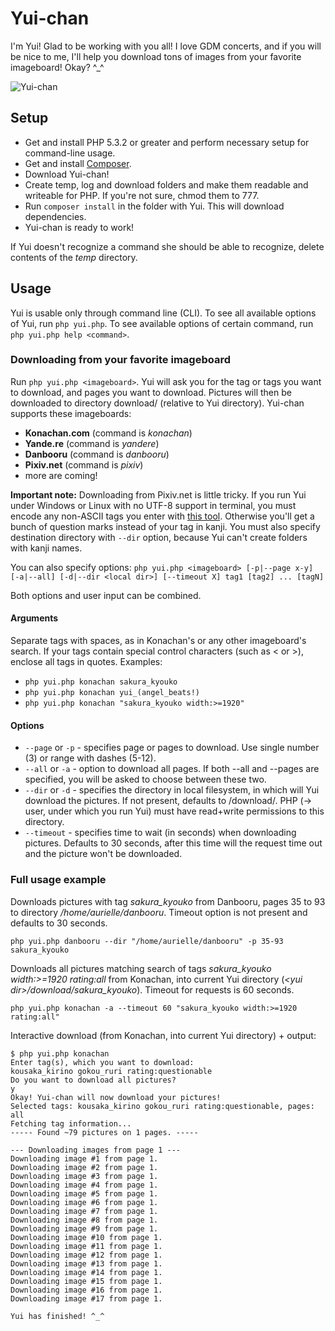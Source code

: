 # Yui-chan
I'm Yui! Glad to be working with you all! I love GDM concerts, and if you will be nice to me, I'll help you download tons of images from your favorite imageboard! Okay? ^_^

![Yui-chan](http://yui.aurielle.cz/images/yui.png)

## Setup
- Get and install PHP 5.3.2 or greater and perform necessary setup for command-line usage.
- Get and install [Composer](http://getcomposer.org/doc/01-basic-usage.md#installation).
- Download Yui-chan!
- Create temp, log and download folders and make them readable and writeable for PHP. If you're not sure, chmod them to 777.
- Run `composer install` in the folder with Yui. This will download dependencies.
- Yui-chan is ready to work!

If Yui doesn't recognize a command she should be able to recognize, delete contents of the *temp* directory.

## Usage
Yui is usable only through command line (CLI). To see all available options of Yui, run `php yui.php`. To see available options of certain command, run `php yui.php help <command>`.

### Downloading from your favorite imageboard
Run `php yui.php <imageboard>`. Yui will ask you for the tag or tags you want to download, and pages you want to download. Pictures will then be downloaded to directory download/<tag> (relative to Yui directory). Yui-chan supports these imageboards:
- **Konachan.com** (command is *konachan*)
- **Yande.re** (command is *yandere*)
- **Danbooru** (command is *danbooru*)
- **Pixiv.net** (command is *pixiv*)
- more are coming!

**Important note:** Downloading from Pixiv.net is little tricky. If you run Yui under Windows or Linux with no UTF-8 support in terminal, you must encode any non-ASCII tags you enter with [this tool](http://yui.aurielle.cz). Otherwise you'll get a bunch of question marks instead of your tag in kanji. You must also specify destination directory with `--dir` option, because Yui can't create folders with kanji names.

You can also specify options:
`php yui.php <imageboard> [-p|--page x-y] [-a|--all] [-d|--dir <local dir>] [--timeout X] tag1 [tag2] ... [tagN]`

Both options and user input can be combined.

#### Arguments
Separate tags with spaces, as in Konachan's or any other imageboard's search. If your tags contain special control characters (such as < or >), enclose all tags in quotes.
Examples:
- `php yui.php konachan sakura_kyouko`
- `php yui.php konachan yui_(angel_beats!)`
- `php yui.php konachan "sakura_kyouko width:>=1920"`


#### Options
- `--page` or `-p` - specifies page or pages to download. Use single number (3) or range with dashes (5-12).
- `--all` or `-a` - option to download all pages. If both --all and --pages are specified, you will be asked to choose between these two.
- `--dir` or `-d` - specifies the directory in local filesystem, in which will Yui download the pictures. If not present, defaults to <directory with Yui>/download/<tag>. PHP (-> user, under which you run Yui) must have read+write permissions to this directory.
- `--timeout` - specifies time to wait (in seconds) when downloading pictures. Defaults to 30 seconds, after this time will the request time out and the picture won't be downloaded.

### Full usage example
Downloads pictures with tag *sakura_kyouko* from Danbooru, pages 35 to 93 to directory */home/aurielle/danbooru*. Timeout option is not present and defaults to 30 seconds.
```
php yui.php danbooru --dir "/home/aurielle/danbooru" -p 35-93 sakura_kyouko
```

Downloads all pictures matching search of tags *sakura_kyouko width:>=1920 rating:all* from Konachan, into current Yui directory (*&lt;yui dir&gt;/download/sakura_kyouko*). Timeout for requests is 60 seconds.
```
php yui.php konachan -a --timeout 60 "sakura_kyouko width:>=1920 rating:all"
```

Interactive download (from Konachan, into current Yui directory) + output:

```
$ php yui.php konachan
Enter tag(s), which you want to download:
kousaka_kirino gokou_ruri rating:questionable
Do you want to download all pictures?
y
Okay! Yui-chan will now download your pictures!
Selected tags: kousaka_kirino gokou_ruri rating:questionable, pages: all
Fetching tag information...
----- Found ~79 pictures on 1 pages. -----

--- Downloading images from page 1 ---
Downloading image #1 from page 1.
Downloading image #2 from page 1.
Downloading image #3 from page 1.
Downloading image #4 from page 1.
Downloading image #5 from page 1.
Downloading image #6 from page 1.
Downloading image #7 from page 1.
Downloading image #8 from page 1.
Downloading image #9 from page 1.
Downloading image #10 from page 1.
Downloading image #11 from page 1.
Downloading image #12 from page 1.
Downloading image #13 from page 1.
Downloading image #14 from page 1.
Downloading image #15 from page 1.
Downloading image #16 from page 1.
Downloading image #17 from page 1.

Yui has finished! ^_^
```